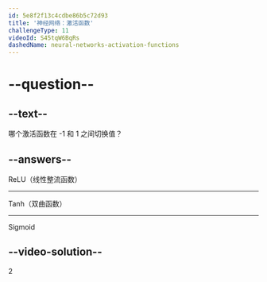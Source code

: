 ```yaml
---
id: 5e8f2f13c4cdbe86b5c72d93
title: '神经网络：激活函数'
challengeType: 11
videoId: S45tqW6BqRs
dashedName: neural-networks-activation-functions
---
```


# --question--

## --text--

哪个激活函数在 -1 和 1 之间切换值？

## --answers--

ReLU（线性整流函数）

---

Tanh（双曲函数）

---

Sigmoid

## --video-solution--

2

